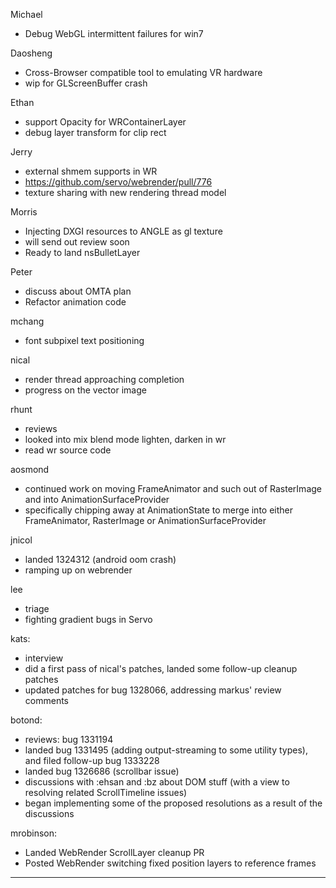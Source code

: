 Michael
* Debug WebGL intermittent failures for win7

Daosheng
* Cross-Browser compatible tool to emulating VR hardware 
* wip for GLScreenBuffer crash

Ethan
* support Opacity for WRContainerLayer
* debug layer transform for clip rect

Jerry
* external shmem supports in WR 
* https://github.com/servo/webrender/pull/776
* texture sharing with new rendering thread model

Morris
* Injecting DXGI resources to ANGLE as gl texture
* will send out review soon
* Ready to land nsBulletLayer

Peter
* discuss about OMTA plan
* Refactor animation code



mchang
* font subpixel text positioning



nical
* render thread approaching completion
* progress on the vector image



rhunt
* reviews
* looked into mix blend mode lighten, darken in wr
* read wr source code



aosmond
* continued work on moving FrameAnimator and such out of RasterImage and into AnimationSurfaceProvider
* specifically chipping away at AnimationState to merge into either FrameAnimator, RasterImage or AnimationSurfaceProvider



jnicol
* landed 1324312 (android oom crash)
* ramping up on webrender



lee
* triage
* fighting gradient bugs in Servo



kats:
* interview
* did a first pass of nical's patches, landed some follow-up cleanup patches
* updated patches for bug 1328066, addressing markus' review comments



botond:
* reviews: bug 1331194 
* landed bug 1331495 (adding output-streaming to some utility types), and filed follow-up bug 1333228 
* landed bug 1326686 (scrollbar issue) 
* discussions with :ehsan and :bz about DOM stuff (with a view to resolving related ScrollTimeline issues) 
* began implementing some of the proposed resolutions as a result of the discussions



mrobinson:
* Landed WebRender ScrollLayer cleanup PR
* Posted WebRender switching fixed position layers to reference frames

________________


